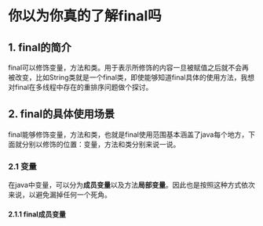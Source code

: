 # 你以为你真的了解final吗

## 1. final的简介

final可以修饰变量，方法和类。用于表示所修饰的内容一旦被赋值之后就不会再被改变，比如String类就是一个final类，即使能够知道final具体的使用方法，我想对final在多线程中存在的重排序问题做个探讨。

## 2. final的具体使用场景

final能够修饰变量，方法和类，也就是final使用范围基本涵盖了java每个地方，下面就分别以修饰的位置：变量，方法和类分别来说一说。

### 2.1 变量

在java中变量，可以分为**成员变量**以及方法**局部变量**。因此也是按照这种方式依次来说，以避免漏掉任何一个死角。 

#### 2.1.1 final成员变量

